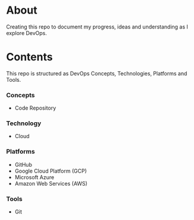 # About
Creating this repo to document my progress, ideas and understanding as I explore DevOps.

# Contents
This repo is structured as DevOps Concepts, Technologies, Platforms and Tools.

### Concepts
- Code Repository

### Technology
- Cloud
  
### Platforms
- GitHub
- Google Cloud Platform (GCP)
- Microsoft Azure
- Amazon Web Services (AWS)

### Tools
- Git
